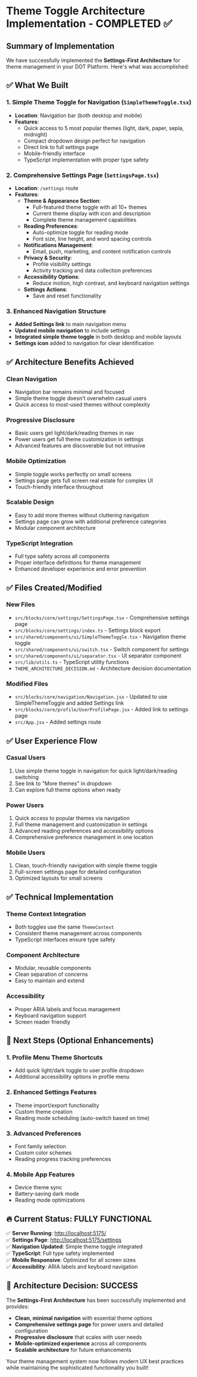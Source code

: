 # Theme Toggle Architecture Implementation - COMPLETED ✅

## Summary of Implementation

We have successfully implemented the **Settings-First Architecture** for theme management in your DOT Platform. Here's what was accomplished:

## ✅ What We Built

### 1. **Simple Theme Toggle for Navigation** (`SimpleThemeToggle.tsx`)

- **Location**: Navigation bar (both desktop and mobile)
- **Features**:
  - Quick access to 5 most popular themes (light, dark, paper, sepia, midnight)
  - Compact dropdown design perfect for navigation
  - Direct link to full settings page
  - Mobile-friendly interface
  - TypeScript implementation with proper type safety

### 2. **Comprehensive Settings Page** (`SettingsPage.tsx`)

- **Location**: `/settings` route
- **Features**:
  - **Theme & Appearance Section**:
    - Full-featured theme toggle with all 10+ themes
    - Current theme display with icon and description
    - Complete theme management capabilities
  - **Reading Preferences**:
    - Auto-optimize toggle for reading mode
    - Font size, line height, and word spacing controls
  - **Notifications Management**:
    - Email, push, marketing, and content notification controls
  - **Privacy & Security**:
    - Profile visibility settings
    - Activity tracking and data collection preferences
  - **Accessibility Options**:
    - Reduce motion, high contrast, and keyboard navigation settings
  - **Settings Actions**:
    - Save and reset functionality

### 3. **Enhanced Navigation Structure**

- **Added Settings link** to main navigation menu
- **Updated mobile navigation** to include settings
- **Integrated simple theme toggle** in both desktop and mobile layouts
- **Settings icon** added to navigation for clear identification

## ✅ Architecture Benefits Achieved

### **Clean Navigation**

- Navigation bar remains minimal and focused
- Simple theme toggle doesn't overwhelm casual users
- Quick access to most-used themes without complexity

### **Progressive Disclosure**

- Basic users get light/dark/reading themes in nav
- Power users get full theme customization in settings
- Advanced features are discoverable but not intrusive

### **Mobile Optimization**

- Simple toggle works perfectly on small screens
- Settings page gets full screen real estate for complex UI
- Touch-friendly interface throughout

### **Scalable Design**

- Easy to add more themes without cluttering navigation
- Settings page can grow with additional preference categories
- Modular component architecture

### **TypeScript Integration**

- Full type safety across all components
- Proper interface definitions for theme management
- Enhanced developer experience and error prevention

## ✅ Files Created/Modified

### **New Files**

- `src/blocks/core/settings/SettingsPage.tsx` - Comprehensive settings page
- `src/blocks/core/settings/index.ts` - Settings block export
- `src/shared/components/ui/SimpleThemeToggle.tsx` - Navigation theme toggle
- `src/shared/components/ui/switch.tsx` - Switch component for settings
- `src/shared/components/ui/separator.tsx` - UI separator component
- `src/lib/utils.ts` - TypeScript utility functions
- `THEME_ARCHITECTURE_DECISION.md` - Architecture decision documentation

### **Modified Files**

- `src/blocks/core/navigation/Navigation.jsx` - Updated to use SimpleThemeToggle and added Settings link
- `src/blocks/core/profile/UserProfilePage.jsx` - Added link to settings page
- `src/App.jsx` - Added settings route

## ✅ User Experience Flow

### **Casual Users**

1. Use simple theme toggle in navigation for quick light/dark/reading switching
2. See link to "More themes" in dropdown
3. Can explore full theme options when ready

### **Power Users**

1. Quick access to popular themes via navigation
2. Full theme management and customization in settings
3. Advanced reading preferences and accessibility options
4. Comprehensive preference management in one location

### **Mobile Users**

1. Clean, touch-friendly navigation with simple theme toggle
2. Full-screen settings page for detailed configuration
3. Optimized layouts for small screens

## ✅ Technical Implementation

### **Theme Context Integration**

- Both toggles use the same `ThemeContext`
- Consistent theme management across components
- TypeScript interfaces ensure type safety

### **Component Architecture**

- Modular, reusable components
- Clean separation of concerns
- Easy to maintain and extend

### **Accessibility**

- Proper ARIA labels and focus management
- Keyboard navigation support
- Screen reader friendly

## 🎯 Next Steps (Optional Enhancements)

### **1. Profile Menu Theme Shortcuts**

- Add quick light/dark toggle to user profile dropdown
- Additional accessibility options in profile menu

### **2. Enhanced Settings Features**

- Theme import/export functionality
- Custom theme creation
- Reading mode scheduling (auto-switch based on time)

### **3. Advanced Preferences**

- Font family selection
- Custom color schemes
- Reading progress tracking preferences

### **4. Mobile App Features**

- Device theme sync
- Battery-saving dark mode
- Reading mode optimizations

## 🔥 Current Status: FULLY FUNCTIONAL

✅ **Server Running**: <http://localhost:5175/>  
✅ **Settings Page**: <http://localhost:5175/settings>  
✅ **Navigation Updated**: Simple theme toggle integrated  
✅ **TypeScript**: Full type safety implemented  
✅ **Mobile Responsive**: Optimized for all screen sizes  
✅ **Accessibility**: ARIA labels and keyboard navigation  

## 🎉 Architecture Decision: SUCCESS

The **Settings-First Architecture** has been successfully implemented and provides:

- **Clean, minimal navigation** with essential theme options
- **Comprehensive settings page** for power users and detailed configuration
- **Progressive disclosure** that scales with user needs
- **Mobile-optimized experience** across all components
- **Scalable architecture** for future enhancements

Your theme management system now follows modern UX best practices while maintaining the sophisticated functionality you built!
